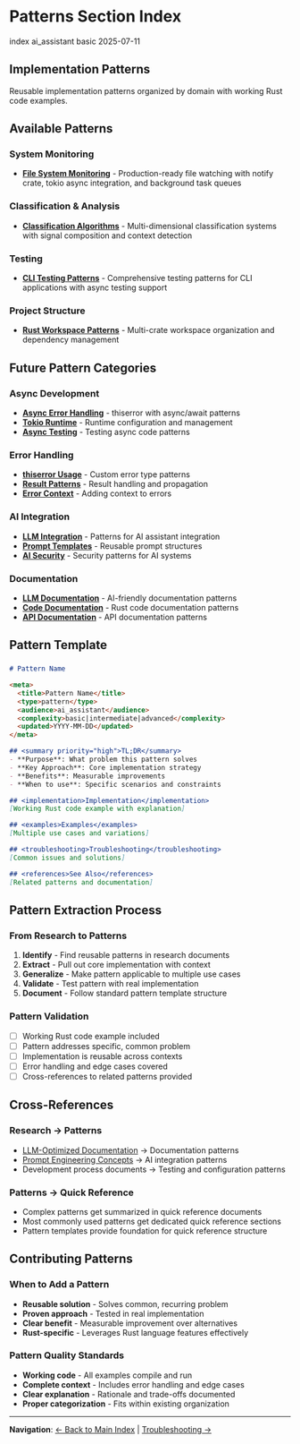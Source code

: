# Patterns Section Index

<meta>
  <title>Patterns Section Index</title>
  <type>index</type>
  <audience>ai_assistant</audience>
  <complexity>basic</complexity>
  <updated>2025-07-11</updated>
</meta>

## <summary priority="high">Implementation Patterns</summary>
Reusable implementation patterns organized by domain with working Rust code examples.

## <section>Available Patterns</section>

### <category>System Monitoring</category>
- **[File System Monitoring](file-system-monitoring-patterns.md)** - Production-ready file watching with notify crate, tokio async integration, and background task queues

### <category>Classification & Analysis</category>
- **[Classification Algorithms](classification-algorithms.md)** - Multi-dimensional classification systems with signal composition and context detection

### <category>Testing</category>
- **[CLI Testing Patterns](cli-testing-patterns.md)** - Comprehensive testing patterns for CLI applications with async testing support

### <category>Project Structure</category>
- **[Rust Workspace Patterns](rust-workspace-patterns.md)** - Multi-crate workspace organization and dependency management

## <section>Future Pattern Categories</section>

### <category>Async Development</category>
- **[Async Error Handling](async-patterns.md#error-handling)** - thiserror with async/await patterns
- **[Tokio Runtime](async-patterns.md#runtime)** - Runtime configuration and management
- **[Async Testing](async-patterns.md#testing)** - Testing async code patterns

### <category>Error Handling</category>
- **[thiserror Usage](error-handling.md#thiserror)** - Custom error type patterns
- **[Result Patterns](error-handling.md#result)** - Result handling and propagation
- **[Error Context](error-handling.md#context)** - Adding context to errors

### <category>AI Integration</category>
- **[LLM Integration](llm-integration.md)** - Patterns for AI assistant integration
- **[Prompt Templates](prompt-templates.md)** - Reusable prompt structures
- **[AI Security](ai-security-patterns.md)** - Security patterns for AI systems

### <category>Documentation</category>
- **[LLM Documentation](documentation-patterns.md)** - AI-friendly documentation patterns
- **[Code Documentation](code-documentation.md)** - Rust code documentation patterns
- **[API Documentation](api-documentation.md)** - API documentation patterns

## <section>Pattern Template</section>

### <template>Standard Pattern Structure</template>
```markdown
# Pattern Name

<meta>
  <title>Pattern Name</title>
  <type>pattern</type>
  <audience>ai_assistant</audience>
  <complexity>basic|intermediate|advanced</complexity>
  <updated>YYYY-MM-DD</updated>
</meta>

## <summary priority="high">TL;DR</summary>
- **Purpose**: What problem this pattern solves
- **Key Approach**: Core implementation strategy
- **Benefits**: Measurable improvements
- **When to use**: Specific scenarios and constraints

## <implementation>Implementation</implementation>
[Working Rust code example with explanation]

## <examples>Examples</examples>
[Multiple use cases and variations]

## <troubleshooting>Troubleshooting</troubleshooting>
[Common issues and solutions]

## <references>See Also</references>
[Related patterns and documentation]
```

## <section>Pattern Extraction Process</section>

### <process>From Research to Patterns</process>
1. **Identify** - Find reusable patterns in research documents
2. **Extract** - Pull out core implementation with context
3. **Generalize** - Make pattern applicable to multiple use cases
4. **Validate** - Test pattern with real implementation
5. **Document** - Follow standard pattern template structure

### <process>Pattern Validation</process>
- [ ] Working Rust code example included
- [ ] Pattern addresses specific, common problem
- [ ] Implementation is reusable across contexts
- [ ] Error handling and edge cases covered
- [ ] Cross-references to related patterns provided

## <section>Cross-References</section>

### <relationship>Research → Patterns</relationship>
- [LLM-Optimized Documentation](../research/llm-optimized-documentation.md) → Documentation patterns
- [Prompt Engineering Concepts](../research/prompt-engineering-concepts.md) → AI integration patterns
- Development process documents → Testing and configuration patterns

### <relationship>Patterns → Quick Reference</relationship>
- Complex patterns get summarized in quick reference documents
- Most commonly used patterns get dedicated quick reference sections
- Pattern templates provide foundation for quick reference structure

## <section>Contributing Patterns</section>

### <contribution>When to Add a Pattern</contribution>
- **Reusable solution** - Solves common, recurring problem
- **Proven approach** - Tested in real implementation
- **Clear benefit** - Measurable improvement over alternatives
- **Rust-specific** - Leverages Rust language features effectively

### <contribution>Pattern Quality Standards</contribution>
- **Working code** - All examples compile and run
- **Complete context** - Includes error handling and edge cases
- **Clear explanation** - Rationale and trade-offs documented
- **Proper categorization** - Fits within existing organization

---

**Navigation**: [← Back to Main Index](../INDEX.md) | [Troubleshooting →](../troubleshooting/)